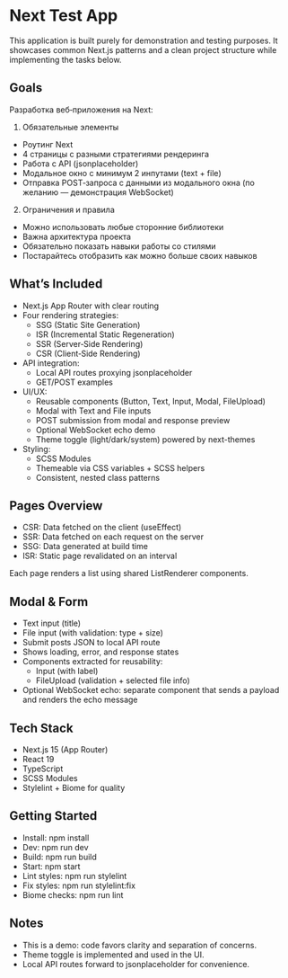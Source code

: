 # Next Test App

This application is built purely for demonstration and testing purposes. It showcases common Next.js patterns and a clean project structure while implementing the tasks below.

## Goals

Разработка веб‑приложения на Next:

1) Обязательные элементы
- Роутинг Next
- 4 страницы с разными стратегиями рендеринга
- Работа с API (jsonplaceholder)
- Модальное окно с минимум 2 инпутами (text + file)
- Отправка POST‑запроса с данными из модального окна (по желанию — демонстрация WebSocket)

2) Ограничения и правила
- Можно использовать любые сторонние библиотеки
- Важна архитектура проекта
- Обязательно показать навыки работы со стилями
- Постарайтесь отобразить как можно больше своих навыков

## What’s Included

- Next.js App Router with clear routing
- Four rendering strategies:
    - SSG (Static Site Generation)
    - ISR (Incremental Static Regeneration)
    - SSR (Server‑Side Rendering)
    - CSR (Client‑Side Rendering)
- API integration:
    - Local API routes proxying jsonplaceholder
    - GET/POST examples
- UI/UX:
    - Reusable components (Button, Text, Input, Modal, FileUpload)
    - Modal with Text and File inputs
    - POST submission from modal and response preview
    - Optional WebSocket echo demo
    - Theme toggle (light/dark/system) powered by next-themes
- Styling:
    - SCSS Modules
    - Themeable via CSS variables + SCSS helpers
    - Consistent, nested class patterns

## Pages Overview

- CSR: Data fetched on the client (useEffect)
- SSR: Data fetched on each request on the server
- SSG: Data generated at build time
- ISR: Static page revalidated on an interval

Each page renders a list using shared ListRenderer components.

## Modal & Form

- Text input (title)
- File input (with validation: type + size)
- Submit posts JSON to local API route
- Shows loading, error, and response states
- Components extracted for reusability:
    - Input (with label)
    - FileUpload (validation + selected file info)
- Optional WebSocket echo: separate component that sends a payload and renders the echo message

## Tech Stack

- Next.js 15 (App Router)
- React 19
- TypeScript
- SCSS Modules
- Stylelint + Biome for quality

## Getting Started

- Install: npm install
- Dev: npm run dev
- Build: npm run build
- Start: npm start
- Lint styles: npm run stylelint
- Fix styles: npm run stylelint:fix
- Biome checks: npm run lint

## Notes

- This is a demo: code favors clarity and separation of concerns.
- Theme toggle is implemented and used in the UI.
- Local API routes forward to jsonplaceholder for convenience.
